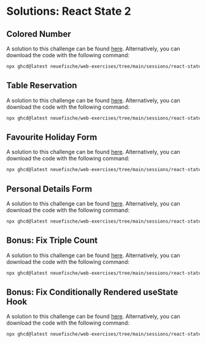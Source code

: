# Solutions: React State 2

## Colored Number

A solution to this challenge can be found [here](https://github.com/neuefische/web-exercises/tree/main/sessions/react-state-2/colored-number_solution). Alternatively, you can download the code with the following command:

```bash
npx ghcd@latest neuefische/web-exercises/tree/main/sessions/react-state-2/colored-number_solution
```

## Table Reservation

A solution to this challenge can be found [here](https://github.com/neuefische/web-exercises/tree/main/sessions/react-state-2/table-reservation_solution). Alternatively, you can download the code with the following command:

```bash
npx ghcd@latest neuefische/web-exercises/tree/main/sessions/react-state-2/table-reservation_solution
```

## Favourite Holiday Form

A solution to this challenge can be found [here](https://github.com/neuefische/web-exercises/tree/main/sessions/react-state-2/favourite-holiday_solution). Alternatively, you can download the code with the following command:

```bash
npx ghcd@latest neuefische/web-exercises/tree/main/sessions/react-state-2/favourite-holiday_solution
```

## Personal Details Form

A solution to this challenge can be found [here](https://github.com/neuefische/web-exercises/tree/main/sessions/react-state-2/personal-details_solution). Alternatively, you can download the code with the following command:

```bash
npx ghcd@latest neuefische/web-exercises/tree/main/sessions/react-state-2/personal-details_solution
```

## Bonus: Fix Triple Count

A solution to this challenge can be found [here](https://github.com/neuefische/web-exercises/tree/main/sessions/react-state-2/triple-count_solution). Alternatively, you can download the code with the following command:

```bash
npx ghcd@latest neuefische/web-exercises/tree/main/sessions/react-state-2/triple-count_solution
```


## Bonus: Fix Conditionally Rendered useState Hook

A solution to this challenge can be found [here](https://github.com/neuefische/web-exercises/tree/main/sessions/react-state-2/conditional-usestate_solution). Alternatively, you can download the code with the following command:

```bash
npx ghcd@latest neuefische/web-exercises/tree/main/sessions/react-state-2/conditional-usestate_solution
```
